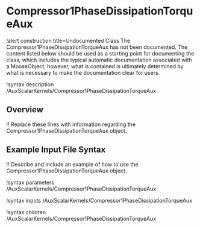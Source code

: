 # Compressor1PhaseDissipationTorqueAux

!alert construction title=Undocumented Class
The Compressor1PhaseDissipationTorqueAux has not been documented. The content listed below should be used as a starting point for
documenting the class, which includes the typical automatic documentation associated with a
MooseObject; however, what is contained is ultimately determined by what is necessary to make the
documentation clear for users.

!syntax description /AuxScalarKernels/Compressor1PhaseDissipationTorqueAux

## Overview

!! Replace these lines with information regarding the Compressor1PhaseDissipationTorqueAux object.

## Example Input File Syntax

!! Describe and include an example of how to use the Compressor1PhaseDissipationTorqueAux object.

!syntax parameters /AuxScalarKernels/Compressor1PhaseDissipationTorqueAux

!syntax inputs /AuxScalarKernels/Compressor1PhaseDissipationTorqueAux

!syntax children /AuxScalarKernels/Compressor1PhaseDissipationTorqueAux
